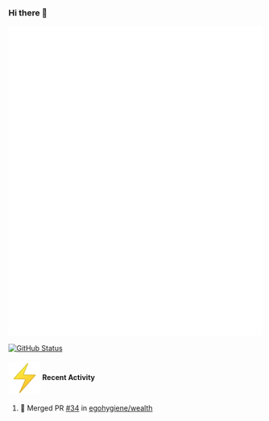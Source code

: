 ### Hi there 👋

<!--
**szmyty/szmyty** is a ✨ _special_ ✨ repository because its `README.md` (this file) appears on your GitHub profile.

Here are some ideas to get you started:

- 🔭 I’m currently working on ...
- 🌱 I’m currently learning ...
- 👯 I’m looking to collaborate on ...
- 🤔 I’m looking for help with ...
- 💬 Ask me about ...
- 📫 How to reach me: ...
- 😄 Pronouns: ...
- ⚡ Fun fact: ...
-->
<p align="center">
  <picture>
    <img src="/github-metrics.svg" alt="Metrics">
  </picture>
  
<a href="https://github.com/szmyty"><img alt="GitHub Status" src="https://github-readme-stats.vercel.app/api?username=szmyty&show_icons=true&include_all_commits=true&count_private=true"/></a>
</p>

<h4>
  <img src="./assets/emojis/zap.png" alt="zap" style="vertical-align: middle;" /> Recent Activity
</h4>

<!--START_SECTION:activity-->
1. 🎉 Merged PR [#34](https://github.com/egohygiene/wealth/pull/34) in [egohygiene/wealth](https://github.com/egohygiene/wealth)
<!--END_SECTION:activity-->
